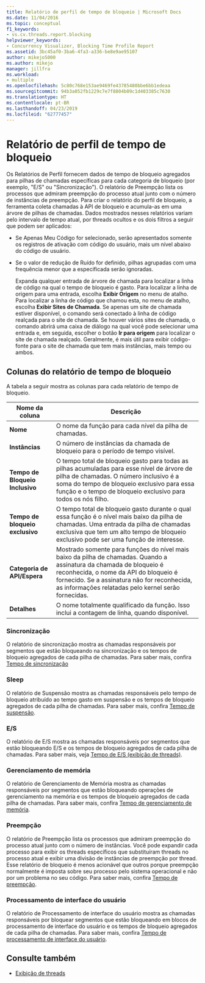 ```yaml
---
title: Relatório de perfil de tempo de bloqueio | Microsoft Docs
ms.date: 11/04/2016
ms.topic: conceptual
f1_keywords:
- vs.cv.threads.report.blocking
helpviewer_keywords:
- Concurrency Visualizer, Blocking Time Profile Report
ms.assetid: 3bc45af0-3ba6-4fa3-a336-be8e9ae95107
author: mikejo5000
ms.author: mikejo
manager: jillfra
ms.workload:
- multiple
ms.openlocfilehash: 5c80c768e153ae9469fe43785480bbe6bb1edeaa
ms.sourcegitcommit: 94b3a052fb1229c7e7f8804b09c1d403385c7630
ms.translationtype: HT
ms.contentlocale: pt-BR
ms.lasthandoff: 04/23/2019
ms.locfileid: "62777457"
---
```

# <a name="blocking-time-profile-report"></a>Relatório de perfil de tempo de bloqueio
Os Relatórios de Perfil fornecem dados de tempo de bloqueio agregados para pilhas de chamadas específicas para cada categoria de bloqueio (por exemplo, "E/S" ou "Sincronização"). O relatório de Preempção lista os processos que admiram preempção do processo atual junto com o número de instâncias de preempção. Para criar o relatório do perfil de bloqueio, a ferramenta coleta chamadas à API de bloqueio e acumula-as em uma árvore de pilhas de chamadas. Dados mostrados nesses relatórios variam pelo intervalo de tempo atual, por threads ocultos e os dois filtros a seguir que podem ser aplicados:

- Se Apenas Meu Código for selecionado, serão apresentados somente os registros de ativação com código do usuário, mais um nível abaixo do código de usuário.

- Se o valor de redução de Ruído for definido, pilhas agrupadas com uma frequência menor que a especificada serão ignoradas.

  Expanda qualquer entrada de árvore de chamada para localizar a linha de código na qual o tempo de bloqueio é gasto. Para localizar a linha de origem para uma entrada, escolha **Exibir Origem** no menu de atalho. Para localizar a linha de código que chamou esta, no menu de atalho, escolha **Exibir Sites de Chamada**. Se apenas um site de chamada estiver disponível, o comando será conectado à linha de código realçada para o site de chamada. Se houver vários sites de chamada, o comando abrirá uma caixa de diálogo na qual você pode selecionar uma entrada e, em seguida, escolher o botão **Ir para origem** para localizar o site de chamada realçado. Geralmente, é mais útil para exibir código-fonte para o site de chamada que tem mais instâncias, mais tempo ou ambos.

## <a name="blocking-time-report-columns"></a>Colunas do relatório de tempo de bloqueio
 A tabela a seguir mostra as colunas para cada relatório de tempo de bloqueio.

|Nome da coluna|Descrição|
|-----------------|-----------------|
|**Nome**|O nome da função para cada nível da pilha de chamadas.|
|**Instâncias**|O número de instâncias da chamada de bloqueio para o período de tempo visível.|
|**Tempo de Bloqueio Inclusivo**|O tempo total de bloqueio gasto para todas as pilhas acumuladas para esse nível de árvore de pilha de chamadas. O número inclusivo é a soma do tempo de bloqueio exclusivo para essa função e o tempo de bloqueio exclusivo para todos os nós filho.|
|**Tempo de bloqueio exclusivo**|O tempo total de bloqueio gasto durante o qual essa função é o nível mais baixo da pilha de chamadas. Uma entrada da pilha de chamadas exclusiva que tem um alto tempo de bloqueio exclusivo pode ser uma função de interesse.|
|**Categoria de API/Espera**|Mostrado somente para funções do nível mais baixo da pilha de chamadas. Quando a assinatura da chamada de bloqueio é reconhecida, o nome da API do bloqueio é fornecido. Se a assinatura não for reconhecida, as informações relatadas pelo kernel serão fornecidas.|
|**Detalhes**|O nome totalmente qualificado da função. Isso inclui a contagem de linha, quando disponível.|

### <a name="synchronization"></a>Sincronização
 O relatório de sincronização mostra as chamadas responsáveis por segmentos que estão bloqueando na sincronização e os tempos de bloqueio agregados de cada pilha de chamadas. Para saber mais, confira [Tempo de sincronização](../profiling/synchronization-time.md)

### <a name="sleep"></a>Sleep
 O relatório de Suspensão mostra as chamadas responsáveis pelo tempo de bloqueio atribuído ao tempo gasto em suspensão e os tempos de bloqueio agregados de cada pilha de chamadas. Para saber mais, confira [Tempo de suspensão](../profiling/sleep-time.md).

### <a name="io"></a>E/S
 O relatório de E/S mostra as chamadas responsáveis por segmentos que estão bloqueando E/S e os tempos de bloqueio agregados de cada pilha de chamadas. Para saber mais, veja [Tempo de E/S (exibição de threads)](../profiling/i-o-time-threads-view.md).

### <a name="memory-management"></a>Gerenciamento de memória
 O relatório de Gerenciamento de Memória mostra as chamadas responsáveis por segmentos que estão bloqueando operações de gerenciamento na memória e os tempos de bloqueio agregados de cada pilha de chamadas. Para saber mais, confira [Tempo de gerenciamento de memória](../profiling/memory-management-time.md).

### <a name="preemption"></a>Preempção
 O relatório de Preempção lista os processos que admiram preempção do processo atual junto com o número de instâncias.  Você pode expandir cada processo para exibir os threads específicos que substituíram threads no processo atual e exibir uma divisão de instâncias de preempção por thread. Esse relatório de bloqueio é menos acionável que outros porque preempção normalmente é imposta sobre seu processo pelo sistema operacional e não por um problema no seu código. Para saber mais, confira [Tempo de preempção](../profiling/preemption-time.md).

### <a name="ui-processing"></a>Processamento de interface do usuário
 O relatório de Processamento de interface do usuário mostra as chamadas responsáveis por bloquear segmentos que estão bloqueando em blocos de processamento de interface do usuário e os tempos de bloqueio agregados de cada pilha de chamadas. Para saber mais, confira [Tempo de processamento de interface do usuário](../profiling/ui-processing-time.md).

## <a name="see-also"></a>Consulte também
- [Exibição de threads](../profiling/threads-view-parallel-performance.md)